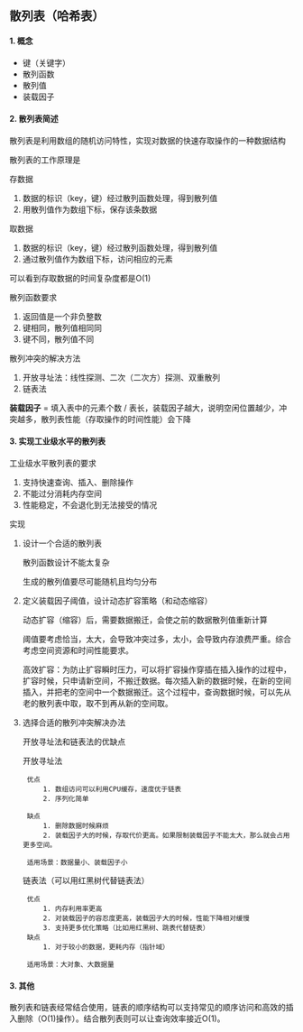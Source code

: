 ## 散列表（哈希表）

#### 1. 概念

- 键（关键字）
- 散列函数
- 散列值
- 装载因子

#### 2. 散列表简述

散列表是利用数组的随机访问特性，实现对数据的快速存取操作的一种数据结构

散列表的工作原理是

存数据

1. 数据的标识（key，键）经过散列函数处理，得到散列值
2. 用散列值作为数组下标，保存该条数据

取数据

1. 数据的标识（key，键）经过散列函数处理，得到散列值
2. 通过散列值作为数组下标，访问相应的元素

可以看到存取数据的时间复杂度都是O(1)

散列函数要求

1. 返回值是一个非负整数
2. 键相同，散列值相同同
3. 键不同，散列值不同

散列冲突的解决方法

1. 开放寻址法：线性探测、二次（二次方）探测、双重散列
2. 链表法

**装载因子** = 填入表中的元素个数 / 表长，装载因子越大，说明空闲位置越少，冲突越多，散列表性能（存取操作的时间性能）会下降

#### 3. 实现工业级水平的散列表

工业级水平散列表的要求

1. 支持快速查询、插入、删除操作
2. 不能过分消耗内存空间
3. 性能稳定，不会退化到无法接受的情况

实现

1. 设计一个合适的散列表

	散列函数设计不能太复杂

	生成的散列值要尽可能随机且均匀分布

2. 定义装载因子阈值，设计动态扩容策略（和动态缩容）

	动态扩容（缩容）后，需要数据搬迁，会使之前的数据散列值重新计算
	
	阈值要考虑恰当，太大，会导致冲突过多，太小，会导致内存浪费严重。综合考虑空间资源和时间性能要求。
	
	高效扩容：为防止扩容瞬时压力，可以将扩容操作穿插在插入操作的过程中，扩容时候，只申请新空间，不搬迁数据。每次插入新的数据时候，在新的空间插入，并把老的空间中一个数据搬迁。这个过程中，查询数据时候，可以先从老的散列表中取，取不到再从新的空间取。
	
3. 选择合适的散列冲突解决办法

	开放寻址法和链表法的优缺点
	
	开放寻址法
	
		优点
			1. 数组访问可以利用CPU缓存，速度优于链表
			2. 序列化简单
		
		缺点
			1. 删除数据时候麻烦
			2. 装载因子大的时候，存取代价更高。如果限制装载因子不能太大，那么就会占用更多空间。
	
		适用场景：数据量小、装载因子小
	
	链表法（可以用红黑树代替链表法）
	
		优点
			1. 内存利用率更高
			2. 对装载因子的容忍度更高，装载因子大的时候，性能下降相对缓慢
			3. 支持更多优化策略（比如用红黑树、跳表代替链表）
		缺点
			1. 对于较小的数据，更耗内存（指针域）

		适用场景：大对象、大数据量

#### 3. 其他

散列表和链表经常结合使用，链表的顺序结构可以支持常见的顺序访问和高效的插入删除（O(1)操作）。结合散列表则可以让查询效率接近O(1)。